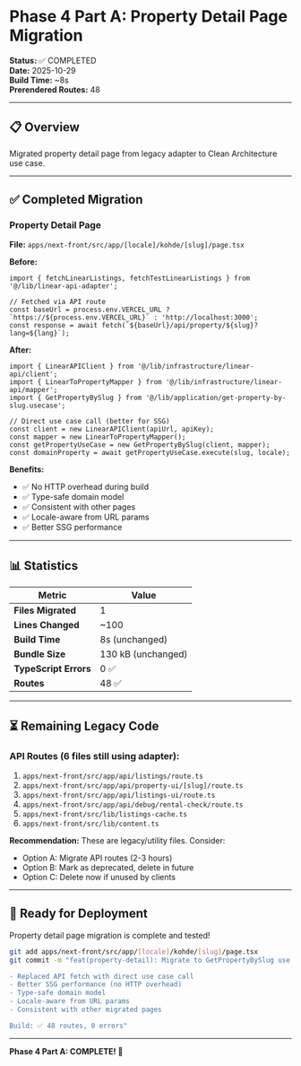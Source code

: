 # Phase 4 Part A: Property Detail Page Migration

**Status:** ✅ COMPLETED  
**Date:** 2025-10-29  
**Build Time:** ~8s  
**Prerendered Routes:** 48  

---

## 📋 Overview

Migrated property detail page from legacy adapter to Clean Architecture use case.

---

## ✅ Completed Migration

### Property Detail Page
**File:** `apps/next-front/src/app/[locale]/kohde/[slug]/page.tsx`

**Before:**
```tsx
import { fetchLinearListings, fetchTestLinearListings } from '@/lib/linear-api-adapter';

// Fetched via API route
const baseUrl = process.env.VERCEL_URL ? `https://${process.env.VERCEL_URL}` : 'http://localhost:3000';
const response = await fetch(`${baseUrl}/api/property/${slug}?lang=${lang}`);
```

**After:**
```tsx
import { LinearAPIClient } from '@/lib/infrastructure/linear-api/client';
import { LinearToPropertyMapper } from '@/lib/infrastructure/linear-api/mapper';
import { GetPropertyBySlug } from '@/lib/application/get-property-by-slug.usecase';

// Direct use case call (better for SSG)
const client = new LinearAPIClient(apiUrl, apiKey);
const mapper = new LinearToPropertyMapper();
const getPropertyUseCase = new GetPropertyBySlug(client, mapper);
const domainProperty = await getPropertyUseCase.execute(slug, locale);
```

**Benefits:**
- ✅ No HTTP overhead during build
- ✅ Type-safe domain model
- ✅ Consistent with other pages
- ✅ Locale-aware from URL params
- ✅ Better SSG performance

---

## 📊 Statistics

| Metric | Value |
|--------|-------|
| **Files Migrated** | 1 |
| **Lines Changed** | ~100 |
| **Build Time** | 8s (unchanged) |
| **Bundle Size** | 130 kB (unchanged) |
| **TypeScript Errors** | 0 ✅ |
| **Routes** | 48 ✅ |

---

## ⏳ Remaining Legacy Code

### API Routes (6 files still using adapter):
1. `apps/next-front/src/app/api/listings/route.ts`
2. `apps/next-front/src/app/api/property-ui/[slug]/route.ts`
3. `apps/next-front/src/app/api/listings-ui/route.ts`
4. `apps/next-front/src/app/api/debug/rental-check/route.ts`
5. `apps/next-front/src/lib/listings-cache.ts`
6. `apps/next-front/src/lib/content.ts`

**Recommendation:** These are legacy/utility files. Consider:
- Option A: Migrate API routes (2-3 hours)
- Option B: Mark as deprecated, delete in future
- Option C: Delete now if unused by clients

---

## 🚀 Ready for Deployment

Property detail page migration is complete and tested!

```bash
git add apps/next-front/src/app/[locale]/kohde/[slug]/page.tsx
git commit -m "feat(property-detail): Migrate to GetPropertyBySlug use case

- Replaced API fetch with direct use case call
- Better SSG performance (no HTTP overhead)
- Type-safe domain model
- Locale-aware from URL params
- Consistent with other migrated pages

Build: ✅ 48 routes, 0 errors"
```

---

**Phase 4 Part A: COMPLETE! 🎉**

